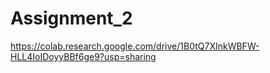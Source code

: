 # Assignment_2
https://colab.research.google.com/drive/1B0tQ7XInkWBFW-HLL4IoIDoyyBBf6ge9?usp=sharing
